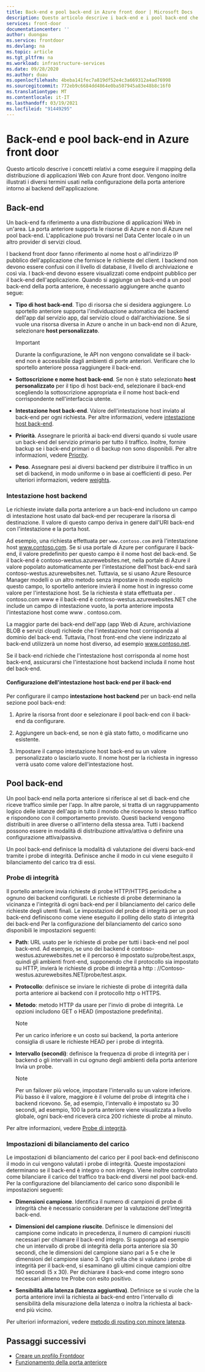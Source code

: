```yaml
---
title: Back-end e pool back-end in Azure front door | Microsoft Docs
description: Questo articolo descrive i back-end e i pool back-end che si trovano nella configurazione di sportello anteriore.
services: front-door
documentationcenter: ''
author: duongau
ms.service: frontdoor
ms.devlang: na
ms.topic: article
ms.tgt_pltfrm: na
ms.workload: infrastructure-services
ms.date: 09/28/2020
ms.author: duau
ms.openlocfilehash: 4beba141fec7a819df52e4c3a669312a4ad76998
ms.sourcegitcommit: 772eb9c6684dd4864e0ba507945a83e48b8c16f0
ms.translationtype: MT
ms.contentlocale: it-IT
ms.lasthandoff: 03/19/2021
ms.locfileid: "91449295"
---
```

# <a name="backends-and-backend-pools-in-azure-front-door"></a>Back-end e pool back-end in Azure front door
Questo articolo descrive i concetti relativi a come eseguire il mapping della distribuzione di applicazioni Web con Azure front door. Vengono inoltre illustrati i diversi termini usati nella configurazione della porta anteriore intorno ai backend dell'applicazione.

## <a name="backends"></a>Back-end
Un back-end fa riferimento a una distribuzione di applicazioni Web in un'area. La porta anteriore supporta le risorse di Azure e non di Azure nel pool back-end. L'applicazione può trovarsi nel Data Center locale o in un altro provider di servizi cloud.

I backend front door fanno riferimento al nome host o all'indirizzo IP pubblico dell'applicazione che fornisce le richieste del client. I backend non devono essere confusi con il livello di database, il livello di archiviazione e così via. I back-end devono essere visualizzati come endpoint pubblico per il back-end dell'applicazione. Quando si aggiunge un back-end a un pool back-end della porta anteriore, è necessario aggiungere anche quanto segue:

- **Tipo di host back-end**. Tipo di risorsa che si desidera aggiungere. Lo sportello anteriore supporta l'individuazione automatica dei backend dell'app dal servizio app, dal servizio cloud o dall'archiviazione. Se si vuole una risorsa diversa in Azure o anche in un back-end non di Azure, selezionare **host personalizzato**.

    >[!IMPORTANT]
    >Durante la configurazione, le API non vengono convalidate se il back-end non è accessibile dagli ambienti di porte anteriori. Verificare che lo sportello anteriore possa raggiungere il back-end.

- **Sottoscrizione e nome host back-end**. Se non è stato selezionato **host personalizzato** per il tipo di host back-end, selezionare il back-end scegliendo la sottoscrizione appropriata e il nome host back-end corrispondente nell'interfaccia utente.

- **Intestazione host back-end**. Valore dell'intestazione host inviato al back-end per ogni richiesta. Per altre informazioni, vedere [intestazione host back-end](#hostheader).

- **Priorità**. Assegnare le priorità ai back-end diversi quando si vuole usare un back-end del servizio primario per tutto il traffico. Inoltre, fornire backup se i back-end primari o di backup non sono disponibili. Per altre informazioni, vedere [Priority](front-door-routing-methods.md#priority).

- **Peso**. Assegnare pesi ai diversi backend per distribuire il traffico in un set di backend, in modo uniforme o in base ai coefficienti di peso. Per ulteriori informazioni, vedere [weights](front-door-routing-methods.md#weighted).

### <a name="backend-host-header"></a><a name = "hostheader"></a>Intestazione host backend

Le richieste inviate dalla porta anteriore a un back-end includono un campo di intestazione host usato dal back-end per recuperare la risorsa di destinazione. Il valore di questo campo deriva in genere dall'URI back-end con l'intestazione e la porta host.

Ad esempio, una richiesta effettuata per `www.contoso.com` avrà l'intestazione host www.contoso.com. Se si usa portale di Azure per configurare il back-end, il valore predefinito per questo campo è il nome host del back-end. Se il back-end è contoso-westus.azurewebsites.net, nella portale di Azure il valore popolato automaticamente per l'intestazione dell'host back-end sarà contoso-westus.azurewebsites.net. Tuttavia, se si usano Azure Resource Manager modelli o un altro metodo senza impostare in modo esplicito questo campo, lo sportello anteriore invierà il nome host in ingresso come valore per l'intestazione host. Se la richiesta è stata effettuata per \. contoso.com www e il back-end è contoso-westus.azurewebsites.NET che include un campo di intestazione vuoto, la porta anteriore imposta l'intestazione host come www \. contoso.com.

La maggior parte dei back-end dell'app (app Web di Azure, archiviazione BLOB e servizi cloud) richiede che l'intestazione host corrisponda al dominio del back-end. Tuttavia, l'host front-end che viene indirizzato al back-end utilizzerà un nome host diverso, ad esempio www.contoso.net.

Se il back-end richiede che l'intestazione host corrisponda al nome host back-end, assicurarsi che l'intestazione host backend includa il nome host del back-end.

#### <a name="configuring-the-backend-host-header-for-the-backend"></a>Configurazione dell'intestazione host back-end per il back-end

Per configurare il campo **intestazione host backend** per un back-end nella sezione pool back-end:

1. Aprire la risorsa front door e selezionare il pool back-end con il back-end da configurare.

2. Aggiungere un back-end, se non è già stato fatto, o modificarne uno esistente.

3. Impostare il campo intestazione host back-end su un valore personalizzato o lasciarlo vuoto. Il nome host per la richiesta in ingresso verrà usato come valore dell'intestazione host.

## <a name="backend-pools"></a>Pool back-end
Un pool back-end nella porta anteriore si riferisce al set di back-end che riceve traffico simile per l'app. In altre parole, si tratta di un raggruppamento logico delle istanze dell'app in tutto il mondo che ricevono lo stesso traffico e rispondono con il comportamento previsto. Questi backend vengono distribuiti in aree diverse o all'interno della stessa area. Tutti i backend possono essere in modalità di distribuzione attiva/attiva o definire una configurazione attiva/passiva.

Un pool back-end definisce la modalità di valutazione dei diversi back-end tramite i probe di integrità. Definisce anche il modo in cui viene eseguito il bilanciamento del carico tra di essi.

### <a name="health-probes"></a>Probe di integrità
Il portello anteriore invia richieste di probe HTTP/HTTPS periodiche a ognuno dei backend configurati. Le richieste di probe determinano la vicinanza e l'integrità di ogni back-end per il bilanciamento del carico delle richieste degli utenti finali. Le impostazioni del probe di integrità per un pool back-end definiscono come viene eseguito il polling dello stato di integrità dei back-end Per la configurazione del bilanciamento del carico sono disponibili le impostazioni seguenti:

- **Path**: URL usato per le richieste di probe per tutti i back-end nel pool back-end. Ad esempio, se uno dei backend è contoso-westus.azurewebsites.net e il percorso è impostato su/probe/test.aspx, quindi gli ambienti front-end, supponendo che il protocollo sia impostato su HTTP, invierà le richieste di probe di integrità a http \: //Contoso-westus.azurewebsites.NET/probe/test.aspx.

- **Protocollo**: definisce se inviare le richieste di probe di integrità dalla porta anteriore ai backend con il protocollo http o HTTPS.

- **Metodo**: metodo HTTP da usare per l'invio di probe di integrità. Le opzioni includono GET o HEAD (impostazione predefinita).
    > [!NOTE]
    > Per un carico inferiore e un costo sui backend, la porta anteriore consiglia di usare le richieste HEAD per i probe di integrità.

- **Intervallo (secondi)**: definisce la frequenza di probe di integrità per i backend o gli intervalli in cui ognuno degli ambienti della porta anteriore Invia un probe.

    >[!NOTE]
    >Per un failover più veloce, impostare l'intervallo su un valore inferiore. Più basso è il valore, maggiore è il volume del probe di integrità che i backend ricevono. Se, ad esempio, l'intervallo è impostato su 30 secondi, ad esempio, 100 la porta anteriore viene visualizzata a livello globale, ogni back-end riceverà circa 200 richieste di probe al minuto.

Per altre informazioni, vedere [Probe di integrità](front-door-health-probes.md).

### <a name="load-balancing-settings"></a>Impostazioni di bilanciamento del carico
Le impostazioni di bilanciamento del carico per il pool back-end definiscono il modo in cui vengono valutati i probe di integrità. Queste impostazioni determinano se il back-end è integro o non integro. Viene inoltre controllato come bilanciare il carico del traffico tra back-end diversi nel pool back-end. Per la configurazione del bilanciamento del carico sono disponibili le impostazioni seguenti:

- **Dimensioni campione**. Identifica il numero di campioni di probe di integrità che è necessario considerare per la valutazione dell'integrità back-end.

- **Dimensioni del campione riuscite**. Definisce le dimensioni del campione come indicato in precedenza, il numero di campioni riusciti necessari per chiamare il back-end integro. Si supponga ad esempio che un intervallo di probe di integrità della porta anteriore sia 30 secondi, che le dimensioni del campione siano pari a 5 e che le dimensioni del campione siano 3. Ogni volta che si valutano i probe di integrità per il back-end, si esaminano gli ultimi cinque campioni oltre 150 secondi (5 x 30). Per dichiarare il back-end come integro sono necessari almeno tre Probe con esito positivo.

- **Sensibilità alla latenza (latenza aggiuntiva)**. Definisce se si vuole che la porta anteriore invii la richiesta ai back-end entro l'intervallo di sensibilità della misurazione della latenza o inoltra la richiesta al back-end più vicino.

Per ulteriori informazioni, vedere [metodo di routing con minore latenza](front-door-routing-methods.md#latency).

## <a name="next-steps"></a>Passaggi successivi

- [Creare un profilo Frontdoor](quickstart-create-front-door.md)
- [Funzionamento della porta anteriore](front-door-routing-architecture.md)
